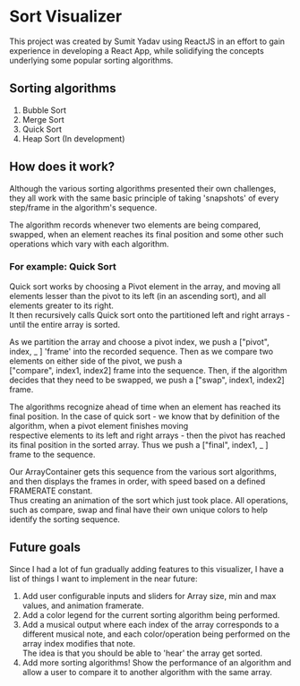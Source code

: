 # Sort Visualizer

This project was created by Sumit Yadav using ReactJS in an effort to gain experience in developing a React App, while solidifying the concepts underlying some popular sorting algorithms.

## Sorting algorithms

1. Bubble Sort
2. Merge Sort
3. Quick Sort
4. Heap Sort (In development)

## How does it work?

Although the various sorting algorithms presented their own challenges, they all work with the same basic principle of taking 'snapshots' of every step/frame in the algorithm's sequence.

The algorithm records whenever two elements are being compared, swapped, when an element reaches its final position and some other such operations which vary with each algorithm.

### For example: Quick Sort

Quick sort works by choosing a Pivot element in the array, and moving all elements lesser than the pivot to its left (in an ascending sort), and all elements greater to its right. <br />It then recursively calls Quick sort onto the partitioned left and right arrays - until the entire array is sorted.

As we partition the array and choose a pivot index, we push a ["pivot", index, _ ] 
'frame' into the recorded sequence. Then as we compare two elements on either side of the pivot, we push a <br /> ["compare", index1, index2] frame into the sequence. Then, if the algorithm decides that they need to be swapped, we push a ["swap", index1, index2] frame.

The algorithms recognize ahead of time when an element has reached its final position. In the case of quick sort - we know that by definition of the algorithm, when a pivot element finishes moving <br /> respective elements to its left and right arrays - then the pivot has reached its final position in the sorted array. Thus we push a ["final", index1, _ ] frame to the sequence.

Our ArrayContainer gets this sequence from the various sort algorithms, and then displays the frames in order, with speed based on a defined FRAMERATE constant.<br /> Thus creating an animation of the sort which just took place. 
All operations, such as compare, swap and final have their own unique colors to help identify the sorting sequence.

## Future goals

Since I had a lot of fun gradually adding features to this visualizer, I have a list of things I want to implement in the near future:

1. Add user configurable inputs and sliders for Array size, min and max values, and animation framerate.
2. Add a color legend for the current sorting algorithm being performed.
3. Add a musical output where each index of the array corresponds to a different musical note, and each color/operation being performed on the array index modifies that note.<br />The idea is that you should be able to 'hear' the array get sorted.
4. Add more sorting algorithms! Show the performance of an algorithm and allow a user to compare it to another algorithm with the same array.